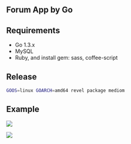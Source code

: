 ## Forum App by Go


## Requirements

- Go 1.3.x
- MySQL
- Ruby, and install gem: sass, coffee-script

## Release

```bash
GOOS=linux GOARCH=amd64 revel package mediom
```

## Example

![](https://ruby-china-files.b0.upaiyun.com/photo/2015/54b8a61176321df2ae0c8d170115ae3b.png)

![](https://ruby-china-files.b0.upaiyun.com/photo/2015/cdd04fae02d0b78a3cf523e6abf5b198.png)
